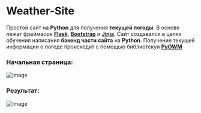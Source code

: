 # Weather-Site
Простой сайт на **Python** для получения **текущей погоды**. В основе лежат фреймворк **[Flask](https://ru.wikipedia.org/wiki/Flask_(%D0%B2%D0%B5%D0%B1-%D1%84%D1%80%D0%B5%D0%B9%D0%BC%D0%B2%D0%BE%D1%80%D0%BA))**, **[Bootstrap](https://getbootstrap.com/)** и **[Jinja](https://ru.wikipedia.org/wiki/Jinja)**. Сайт создавался в целях обучения написания **бэкенд части сайта** на **Python**. Получение текущей информации о погоде происходит с помощью библиотекуи **[PyOWM](https://pyowm.readthedocs.io/en/latest/)**

### Начальная страница:

![image](https://user-images.githubusercontent.com/78260779/142764759-a9e9acb5-9238-487a-91bc-a48c3cb0d445.png)


### Результат:

![image](https://user-images.githubusercontent.com/78260779/142764663-c02843ea-f47c-4373-b2d6-cc08fb4e495b.png)

  
